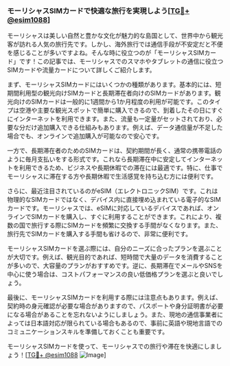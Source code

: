 ### モーリシャスSIMカードで快適な旅行を実現しよう[[TG💪+ @esim1088](https://t.me/s/esim1088)]

モーリシャスは美しい自然と豊かな文化が魅力的な島国として、世界中から観光客が訪れる人気の旅行先です。しかし、海外旅行では通信手段が不安定だと不便を感じることが多いですよね。そんな時に役立つのが「モーリシャスSIMカード」です！この記事では、モーリシャスでのスマホやタブレットの通信に役立つSIMカードや流量カードについて詳しくご紹介します。

まず、モーリシャスSIMカードにはいくつかの種類があります。基本的には、短期間利用型の観光向けSIMカードと長期滞在者向けのSIMカードがあります。観光向けのSIMカードは一般的に1週間から1か月程度の利用が可能です。このタイプは空港や主要な観光スポットで簡単に購入できるので、到着したその日にすぐにインターネットを利用できます。また、流量も一定量がセットされており、必要な分だけ追加購入できる仕組みもあります。例えば、データ通信量が不足した場合でも、オンラインで追加購入が可能なので安心です。

一方で、長期滞在者のためのSIMカードは、契約期間が長く、通常の携帯電話のように毎月支払いをする形式です。これなら長期滞在中に安定してインターネットを利用できるため、ビジネスや長期休暇での滞在には最適です。特に、仕事でモーリシャスに滞在する方や長期休暇で生活感覚を持ち込む方には便利です。

さらに、最近注目されているのがeSIM（エレクトロニックSIM）です。これは物理的なSIMカードではなく、デバイス内に直接埋め込まれている電子的なSIMカードです。モーリシャスでは、eSIMに対応しているデバイスであれば、オンラインでSIMカードを購入し、すぐに利用することができます。これにより、複数の国で旅行する際にSIMカードを頻繁に交換する手間がなくなります。また、旅行先でSIMカードを購入する手間も省けるので、非常に便利です。

モーリシャスSIMカードを選ぶ際には、自分のニーズに合ったプランを選ぶことが大切です。例えば、観光目的であれば、短時間で大量のデータを消費することが多いので、大容量のプランがおすすめです。逆に、長期滞在でメールやSNSを中心に使う場合は、コストパフォーマンスの良い低価格プランを選ぶと良いでしょう。

最後に、モーリシャスSIMカードを利用する際には注意点もあります。例えば、契約時の身元確認が必要な場合がありますので、パスポートや身分証明書が必要になる場合があることを忘れないようにしましょう。また、現地の通信事業者によっては日本語対応が限られている場合もあるので、事前に英語や現地言語でのコミュニケーションスキルを準備しておくことも重要です。

モーリシャスSIMカードを使って、モーリシャスでの旅行や滞在を快適にしましょう！[[TG💪+ @esim1088](https://t.me/s/esim1088) ![Image](https://i.postimg.cc/Y0z9fWf4/image.png)]